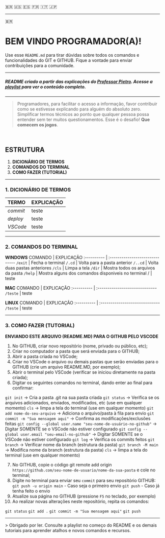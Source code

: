 :brazil: <!-- Icones dos países. Ao clicar, direciona para nova página ou para o ponto em que a nova linguagem começa-->
:us:
:es:
:fr:
:it:
:jp:
<hr>

:brazil:

# BEM VINDO PROGRAMADOR(A)!

Use esse `README.md` para tirar dúvidas sobre todos os comandos e funcionalidades do GIT e GITHUB. Fique a vontade para enviar contribuições para a comunidade.
<br>
<hr>

##### README criado a partir das explicações do [Professor Pietro](https://github.com/pietromartinso). Acesse a [playlist](https://youtube.com/playlist?list=PLpaKFn4Q4GMOhOuffvi7VagNib0P325AV) para ver o conteúdo completo.
<hr>

> Programadores, para facilitar o acesso a informação, favor contribuir como se estivesse explicando para alguém do absoluto zero. Simplificar termos técnicos ao ponto que qualquer pessoa possa entender sem ter muitos questionamentos. Esse é o desafio! **Que comecem os jogos**.
<br>

## ESTRUTURA

1.  **DICIONÁRIO DE TERMOS** <!-- Aqui você encontrará uma lista com os principais termos usados durante o uso do GIT e GITHUB e suas respectivas definições.-->
2.  **COMANDOS DO TERMINAL** <!-- Aqui você verá os principais comandos para ajudar você a navegar pelo terminal. --> 
3.  **COMO FAZER (TUTORIAL)** <!-- Aqui você verá exemplos práticos de como executar vários comandos no GIT e no GITHUB. -->

<hr>

### 1. DICIONÁRIO DE TERMOS

TERMO | EXPLICAÇÃO |
:---------- | :------------------------------
*commit* | teste
*deploy* | teste
*VSCode* | teste

<hr>
<h3>2. COMANDOS DO TERMINAL</h3>

**WINDOWS**
COMANDO | EXPLICAÇÃO
:---------- | :------------------------------ 
`/exit` | Fecha o terminal
`/.cd` | Volta para a pasta anterior
`/..cd` | Volta duas pastas anteriores
`/cls` | Limpa a tela
`/dir` | Mostra todos os arquivos da pasta
`/help` | Mostra alguns dos comandos disponiveis no terminal 
/ | teste
<br>

**MAC**
COMANDO | EXPLICAÇÃO
:---------- | :------------------------------ 
`/teste` | teste
<br>

**LINUX**
COMANDO | EXPLICAÇÃO
:---------- | :------------------------------ 
`/teste` | teste

<hr>

### 3. COMO FAZER (TUTORIAL)

**ENVIANDO ESTE ARQUIVO (README.MD) PARA O GITHUB PELO VSCODE**

1.  No GITHUB, criar novo repositório (nome, privado ou público, etc);
2.  Criar no computador a pasta que será enviada para o GITHUB;
3.  Abrir a pasta criada no VSCode;
4.  Criar no VSCode o arquivo ou demais pastas que serão enviadas para o GITHUB (crie um arquivo README.MD, por exemplo);
5.  Abrir o terminal pelo VSCode (verificar se iniciou diretamente na pasta criada);
6.  Digitar os seguintes comandos no terminal, dando enter ao final para confirmar:  

   `git init` -> Cria a pasta .git na sua pasta criada
   `git status` -> Verifica se os arquivos adicionados, enviados, modificados, etc (use em qualquer momento)
   `cls` -> limpa a tela do terminal (use em qualquer momento)
   `git add nome-do-seu-arquivo` -> Adiciona o arquivo/pasta à fila para envio
   `git commit -m "Sua mensagem aqui"` -> Confirma as modificações/exclusões feitas
   `git config --global user.name "seu-nome-de-usuário-no-github"` -> Digitar SOMENTE se o VSCode não estiver configurado
   `git config --global user.email "seu-email-no-github"` -> Digitar SOMENTE se o VSCode não estiver configurado
   `git log` -> Verifica os commits feitos
   `git branch` -> Verificar nome da branch (estrutura da pasta)
   `git branch -M main` -> Modifica nome da branch (estrutura da pasta)
   `cls` -> limpa a tela do terminal (use em qualquer momento)

7.  No GITHUB, copie o código git remote add origin `https://github.com/seu-nome-de-usuario/nome-da-sua-pasta` e cole no terminal;
8.  Digite no terminal para enviar seu `commit` para seu repositório GITHUB: <br>
   `git push -u origin main` - Caso seja o primeiro envio
   `git push` - Caso já tenha feito o envio
9.  Atualize sua página no GITHUB (pressione `F5` no teclado, por exemplo)
10. Ao realizar novas alterações neste repositório, repita os comandos:


   `git status` 
   `git add .`
   `git commit -m "Sua mensagem aqui"`
   `git push`

<hr>
> Obrigado por ler. Consulte a playlist no começo do README e os demais tutoriais para aprender atalhos e novos comandos e recursos.